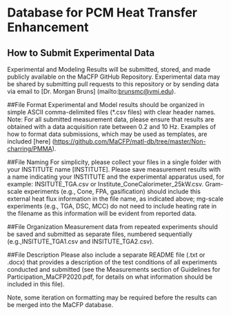Database for PCM Heat Transfer Enhancement
==========================================
How to Submit Experimental Data
-------------------------------
Experimental and Modeling Results will be submitted, stored, and made publicly available on the MaCFP GitHub Repository. Experimental data may be shared by submitting pull requests to this repository or by sending data via email to [Dr. Morgan Bruns] (mailto:brunsmc@vmi.edu).

##File Format
Experimental and Model results should be organized in simple ASCII comma-delimited files (*.csv files) with clear header names. Note: For all submitted measurement data, please ensure that results are obtained with a data acquisition rate between 0.2 and 10 Hz. Examples of how to format data submissions, which may be used as templates, are included [here] (https://github.com/MaCFP/matl-db/tree/master/Non-charring/PMMA).

##File Naming
For simplicity, please collect your files in a single folder with your INSTITUTE name [INSTITUTE]. Please save measurement results with a name indicating your INSTITUTE and the experimental apparatus used, for example: INSITUTE_TGA.csv or Institute_ConeCalorimeter_25kW.csv. Gram-scale experiments (e.g., Cone, FPA, gasification) should include this external heat flux information in the file name, as indicated above; mg-scale experiments (e.g., TGA, DSC, MCC) do not need to include heating rate in the filename as this information will be evident from reported data.

##File Organization
Measurement data from repeated experiments should be saved and submitted as separate files, numbered sequentially (e.g.,INSITUTE_TGA1.csv and INSITUTE_TGA2.csv).

##File Description
Please also include a separate README file (.txt or .docx) that provides a description of the test conditions of all experiments conducted and submitted (see the Measurements section of Guidelines for Participation_MaCFP2020.pdf, for details on what information should be included in this file).

Note, some iteration on formatting may be required before the results can be merged into the MaCFP database.
